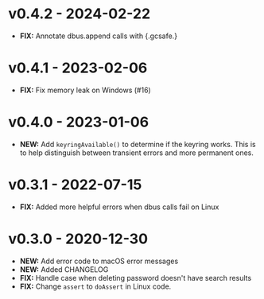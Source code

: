 # v0.4.2 - 2024-02-22

- **FIX:** Annotate dbus.append calls with {.gcsafe.}

# v0.4.1 - 2023-02-06

- **FIX:** Fix memory leak on Windows (#16)

# v0.4.0 - 2023-01-06

- **NEW:** Add `keyringAvailable()` to determine if the keyring works. This is to help distinguish between transient errors and more permanent ones.

# v0.3.1 - 2022-07-15

- **FIX:** Added more helpful errors when dbus calls fail on Linux

# v0.3.0 - 2020-12-30

- **NEW:** Add error code to macOS error messages
- **NEW:** Added CHANGELOG
- **FIX:** Handle case when deleting password doesn't have search results
- **FIX:** Change `assert` to `doAssert` in Linux code.

